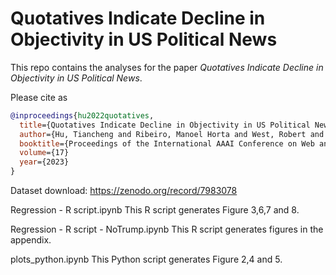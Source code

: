 # Quotatives Indicate Decline in Objectivity in US Political News

This repo contains the analyses for the paper *Quotatives Indicate Decline in Objectivity in US Political News*. 

Please cite as 
~~~bibtex
@inproceedings{hu2022quotatives,
  title={Quotatives Indicate Decline in Objectivity in US Political News},
  author={Hu, Tiancheng and Ribeiro, Manoel Horta and West, Robert and Spitz, Andreas},
  booktitle={Proceedings of the International AAAI Conference on Web and Social Media},
  volume={17}
  year={2023}
}
~~~

Dataset download: https://zenodo.org/record/7983078

Regression - R script.ipynb This R script generates Figure 3,6,7 and 8.

Regression - R script - NoTrump.ipynb This R script generates figures in the appendix.

plots_python.ipynb This Python script generates Figure 2,4 and 5.

